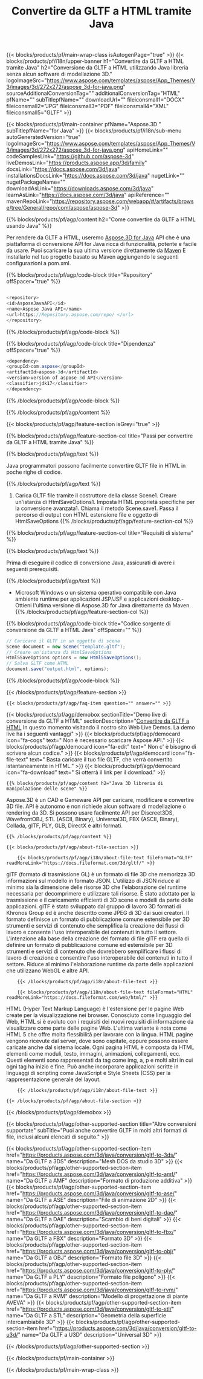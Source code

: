 ﻿---
title: Convertire da GLTF a HTML tramite Java 
weight: 1700
url: /it/java/conversion/gltf-to-html/ 
description: Esempio di codice di conversione Java per il formato GLTF in HTML file. Usa questo codice di esempio per convertire da GLTF a HTML all'interno di qualsiasi applicazione basata su Web o Desktop Java.
---
{{< blocks/products/pf/main-wrap-class isAutogenPage="true" >}}
{{< blocks/products/pf/i18n/upper-banner h1="Convertire da GLTF a HTML tramite Java" h2="Conversione da GLTF a HTML utilizzando Java libreria senza alcun software di modellazione 3D." logoImageSrc="https://www.aspose.com/templates/aspose/App_Themes/V3/images/3d/272x272/aspose_3d-for-java.png" sourceAdditionalConversionTag="" additionalConversionTag="HTML" pfName="" subTitlepfName="" downloadUrl="" fileiconsmall1="DOCX" fileiconsmall2="JPG" fileiconsmall3="PDF" fileiconsmall4="XML" fileiconsmall5="GLTF" >}}

{{< blocks/products/pf/main-container pfName="Aspose.3D " subTitlepfName="for Java" >}}
{{< blocks/products/pf/i18n/sub-menu autoGeneratedVersion="true" logoImageSrc="https://www.aspose.com/templates/aspose/App_Themes/V3/images/3d/272x272/aspose_3d-for-java.png" apiHomeLink="" codeSamplesLink="https://github.com/aspose-3d" liveDemosLink="https://products.aspose.app/3d/family" docsLink="https://docs.aspose.com/3d/java" installationsDocsLink="https://docs.aspose.com/3d/java" nugetLink="" nugetPackageName="" downloadAsLink="https://downloads.aspose.com/3d/java" learnAsLink="https://docs.aspose.com/3d/java" apiReference="" mavenRepoLink="https://repository.aspose.com/webapp/#/artifacts/browse/tree/General/repo/com/aspose/aspose-3d" >}}

{{% blocks/products/pf/agp/content h2="Come convertire da GLTF a HTML usando Java" %}}

 Per rendere da GLTF a HTML, useremo
 [Aspose.3D for Java](https://products.aspose.com/3d/java) 
 API che è una piattaforma di conversione API for Java ricca di funzionalità, potente e facile da usare. Puoi scaricare la sua ultima versione direttamente da
 [Maven](https://repository.aspose.com/webapp/#/artifacts/browse/tree/General/repo/com/aspose/aspose-3d) 
 E installarlo nel tuo progetto basato su Maven aggiungendo le seguenti configurazioni a pom.xml.

{{% blocks/products/pf/agp/code-block title="Repository" offSpacer="true" %}}

```cs

<repository>
<id>AsposeJavaAPI</id>
<name>Aspose Java API</name>
<url>https://Repository.aspose.com/repo/ </url>
</repository>


```

{{% /blocks/products/pf/agp/code-block %}}

{{% blocks/products/pf/agp/code-block title="Dipendenza" offSpacer="true" %}}

```cs
<dependency>
<groupId>com.aspose</groupId>
<artifactId>aspose-3d</artifactId>
<version>version of aspose-3d API</version>
<classifier>jdk17</classifier>
</dependency>


```

{{% /blocks/products/pf/agp/code-block %}}

{{% /blocks/products/pf/agp/content %}}

{{< blocks/products/pf/agp/feature-section isGrey="true" >}}

{{% blocks/products/pf/agp/feature-section-col title="Passi per convertire da GLTF a HTML tramite Java" %}}

{{% blocks/products/pf/agp/text %}}

 Java programmatori possono facilmente convertire GLTF file in HTML in poche righe di codice.

{{% /blocks/products/pf/agp/text %}}

1. Carica GLTF file tramite il costruttore della classe Scene1. Creare un'istanza di HtmlSaveOptions1. Imposta HTML proprietà specifiche per la conversione avanzata1. Chiama il metodo Scene.save1. Passa il percorso di output con HTML estensione file e oggetto di HtmlSaveOptions
{{% /blocks/products/pf/agp/feature-section-col %}}

{{% blocks/products/pf/agp/feature-section-col title="Requisiti di sistema" %}}

{{% blocks/products/pf/agp/text %}}

 Prima di eseguire il codice di conversione Java, assicurati di avere i seguenti prerequisiti.

{{% /blocks/products/pf/agp/text %}}

- Microsoft Windows o un sistema operativo compatibile con Java ambiente runtime per applicazioni JSP/JSF e applicazioni desktop.- Ottieni l'ultima versione di Aspose.3D for Java direttamente da Maven.
{{% /blocks/products/pf/agp/feature-section-col %}}

{{% blocks/products/pf/agp/code-block title="Codice sorgente di conversione da GLTF a HTML Java" offSpacer="" %}}

```cs
// Caricare il GLTF in un oggetto di scena 
Scene document = new Scene("template.gltf");
// Creare un'istanza di HtmlSaveOptions 
Html5SaveOptions options = new Html5SaveOptions();
// Salva GLTF come HTML 
document.save("output.html", options);   


```

{{% /blocks/products/pf/agp/code-block %}}

{{< /blocks/products/pf/agp/feature-section >}}

    {{< blocks/products/pf/agp/faq-item question="" answer="" >}}
 

<!-- aboutfile Starts -->

{{< blocks/products/pf/agp/demobox sectionTitle="Demo live di conversione da GLTF a HTML" sectionDescription="[Convertire da GLTF a HTML](https://products.aspose.app/3d/conversion/gltf-to-html) In questo momento visitando il nostro sito Web Live Demos. La demo live ha i seguenti vantaggi" >}}
        {{< blocks/products/pf/agp/democard icon="fa-cogs" text=" Non è necessario scaricare Aspose API." >}}
        {{< blocks/products/pf/agp/democard icon="fa-edit" text=" Non c\' è bisogno di scrivere alcun codice." >}}
        {{< blocks/products/pf/agp/democard icon="fa-file-text" text=" Basta caricare il tuo file GLTF, che verrà convertito istantaneamente in HTML." >}}
        {{< blocks/products/pf/agp/democard icon="fa-download" text=" Si otterrà il link per il download." >}}

    {{% blocks/products/pf/agp/content h2="Java 3D libreria di manipolazione delle scene" %}}

 Aspose.3D è un CAD e Gameware API per caricare, modificare e convertire 3D file. API è autonomo e non richiede alcun software di modellazione o rendering da 3D. Si possono usare facilmente API per Discreet3DS, WavefrontOBJ, STL (ASCII, Binary), Universal3D, FBX (ASCII, Binary), Collada, glTF, PLY, GLB, DirectX e altri formati. 



    {{% /blocks/products/pf/agp/content %}}

    {{< blocks/products/pf/agp/about-file-section >}}

        {{< blocks/products/pf/agp/i18n/about-file-text fileFormat="GLTF" readMoreLink="https://docs.fileformat.com/3d/gltf/" >}}

glTF (formato di trasmissione GL) è un formato di file 3D che memorizza 3D informazioni sul modello in formato JSON. L'utilizzo di JSON riduce al minimo sia la dimensione delle risorse 3D che l'elaborazione del runtime necessaria per decomprimere e utilizzare tali risorse. È stato adottato per la trasmissione e il caricamento efficienti di 3D scene e modelli da parte delle applicazioni. glTF è stato sviluppato dal gruppo di lavoro 3D formati di Khronos Group ed è anche descritto come JPEG di 3D dai suoi creatori. Il formato definisce un formato di pubblicazione comune estensibile per 3D strumenti e servizi di contenuto che semplifica la creazione dei flussi di lavoro e consente l'uso interoperabile dei contenuti in tutto il settore. L'intenzione alla base della creazione del formato di file glTF era quella di definire un formato di pubblicazione comune ed estensibile per 3D strumenti e servizi di contenuto che dovrebbero semplificare i flussi di lavoro di creazione e consentire l'uso interoperabile dei contenuti in tutto il settore. Riduce al minimo l'elaborazione runtime da parte delle applicazioni che utilizzano WebGL e altre API.


        {{< /blocks/products/pf/agp/i18n/about-file-text >}}

        {{< blocks/products/pf/agp/i18n/about-file-text fileFormat="HTML" readMoreLink="https://docs.fileformat.com/web/html/" >}}

HTML (Hyper Text Markup Language) è l'estensione per le pagine Web create per la visualizzazione nei browser. Conosciuto come linguaggio del Web, HTML si è evoluto con i requisiti dei nuovi requisiti di informazione da visualizzare come parte delle pagine Web. L'ultima variante è nota come HTML 5 che offre molta flessibilità per lavorare con la lingua. HTML pagine vengono ricevute dal server, dove sono ospitate, oppure possono essere caricate anche dal sistema locale. Ogni pagina HTML è composta da HTML elementi come moduli, testo, immagini, animazioni, collegamenti, ecc. Questi elementi sono rappresentati da tag come img, a, p e molti altri in cui ogni tag ha inizio e fine. Può anche incorporare applicazioni scritte in linguaggi di scripting come JavaScript e Style Sheets (CSS) per la rappresentazione generale del layout.


        {{< /blocks/products/pf/agp/i18n/about-file-text >}}

    {{< /blocks/products/pf/agp/about-file-section >}}

{{< /blocks/products/pf/agp/demobox >}}

<!-- aboutfile Ends -->

{{< blocks/products/pf/agp/other-supported-section title="Altre conversioni supportate" subTitle="Puoi anche convertire GLTF in molti altri formati di file, inclusi alcuni elencati di seguito." >}}

{{< blocks/products/pf/agp/other-supported-section-item href="https://products.aspose.com/3d/java/conversion/gltf-to-3ds/" name="Da GLTF a 3DS" description="Mesh DOS da studio 3D" >}}
{{< blocks/products/pf/agp/other-supported-section-item href="https://products.aspose.com/3d/java/conversion/gltf-to-amf/" name="Da GLTF a AMF" description="Formato di produzione additiva" >}}
{{< blocks/products/pf/agp/other-supported-section-item href="https://products.aspose.com/3d/java/conversion/gltf-to-ase/" name="Da GLTF a ASE" description="File di animazione 2D" >}}
{{< blocks/products/pf/agp/other-supported-section-item href="https://products.aspose.com/3d/java/conversion/gltf-to-dae/" name="Da GLTF a DAE" description="Scambio di beni digitali" >}}
{{< blocks/products/pf/agp/other-supported-section-item href="https://products.aspose.com/3d/java/conversion/gltf-to-fbx/" name="Da GLTF a FBX" description="Formato 3D" >}}
{{< blocks/products/pf/agp/other-supported-section-item href="https://products.aspose.com/3d/java/conversion/gltf-to-obj/" name="Da GLTF a OBJ" description="Formato file 3D" >}}
{{< blocks/products/pf/agp/other-supported-section-item href="https://products.aspose.com/3d/java/conversion/gltf-to-ply/" name="Da GLTF a PLY" description="Formato file poligono" >}}
{{< blocks/products/pf/agp/other-supported-section-item href="https://products.aspose.com/3d/java/conversion/gltf-to-rvm/" name="Da GLTF a RVM" description="Modello di progettazione di piante AVEVA" >}}
{{< blocks/products/pf/agp/other-supported-section-item href="https://products.aspose.com/3d/java/conversion/gltf-to-stl/" name="Da GLTF a STL" description="Geometria della superficie intercambiabile 3D" >}}
{{< blocks/products/pf/agp/other-supported-section-item href="https://products.aspose.com/3d/java/conversion/gltf-to-u3d/" name="Da GLTF a U3D" description="Universal 3D" >}}

{{< /blocks/products/pf/agp/other-supported-section >}}

{{< /blocks/products/pf/main-container >}}
    
{{< /blocks/products/pf/main-wrap-class >}}